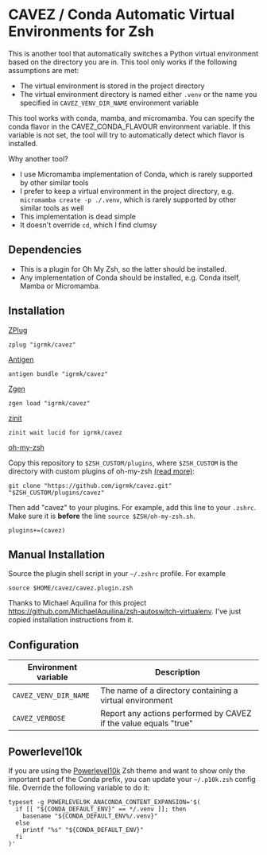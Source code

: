 CAVEZ / Conda Automatic Virtual Environments for Zsh
====================================================

This is another tool that automatically switches a Python virtual environment based on the directory you are in.
This tool only works if the following assumptions are met:
  * The virtual environment is stored in the project directory
  * The virtual environment directory is named either `.venv`
    or the name you specified in `CAVEZ_VENV_DIR_NAME` environment variable

This tool works with conda, mamba, and micromamba.
You can specify the conda flavor in the CAVEZ_CONDA_FLAVOUR environment variable.
If this variable is not set, the tool will try to automatically detect which flavor is installed.

Why another tool?

  * I use Micromamba implementation of Conda, which is rarely supported by other similar tools
  * I prefer to keep a virtual environment in the project directory,
    e.g. `micromamba create -p ./.venv`,
    which is rarely supported by other similar tools as well
  * This implementation is dead simple
  * It doesn't override `cd`, which I find clumsy

Dependencies
------------

  * This is a plugin for Oh My Zsh, so the latter should be installed.
  * Any implementation of Conda should be installed, e.g. Conda itself, Mamba or Micromamba.

Installation
------------

[ZPlug](https://github.com/zplug/zplug)

    zplug "igrmk/cavez"

[Antigen](https://github.com/zsh-users/antigen)

    antigen bundle "igrmk/cavez"

[Zgen](https://github.com/tarjoilija/zgen)

    zgen load "igrmk/cavez"

[zinit](https://github.com/zdharma-continuum/zinit)

    zinit wait lucid for igrmk/cavez

[oh-my-zsh](https://github.com/robbyrussell/oh-my-zsh)

Copy this repository to `$ZSH_CUSTOM/plugins`, where `$ZSH_CUSTOM` is the directory with custom plugins of oh-my-zsh
[(read more)](https://github.com/robbyrussell/oh-my-zsh/wiki/Customization/):

    git clone "https://github.com/igrmk/cavez.git" "$ZSH_CUSTOM/plugins/cavez"

Then add "cavez" to your plugins. For example, add this line to your `.zshrc`. Make sure it is **before** the line
`source $ZSH/oh-my-zsh.sh`.

    plugins+=(cavez)

Manual Installation
-------------------

Source the plugin shell script in your `~/.zshrc` profile. For example

    source $HOME/cavez/cavez.plugin.zsh

Thanks to Michael Aquilina for this project https://github.com/MichaelAquilina/zsh-autoswitch-virtualenv.
I've just copied installation instructions from it.

Configuration
-------------

| Environment variable  | Description                                                      |
| --------------------- | ---------------------------------------------------------------- |
| `CAVEZ_VENV_DIR_NAME` | The name of a directory containing a virtual environment         |
| `CAVEZ_VERBOSE`       | Report any actions performed by CAVEZ if the value equals "true" |

Powerlevel10k
-------------

If you are using the [Powerlevel10k](https://github.com/romkatv/powerlevel10k) Zsh theme and want to show only the important part of the Conda prefix, you can update your `~/.p10k.zsh` config file.
Override the following variable to do it:

    typeset -g POWERLEVEL9K_ANACONDA_CONTENT_EXPANSION='$(
      if [[ "${CONDA_DEFAULT_ENV}" == */.venv ]]; then
        basename "${CONDA_DEFAULT_ENV%/.venv}"
      else
        printf "%s" "${CONDA_DEFAULT_ENV}"
      fi
    )'
